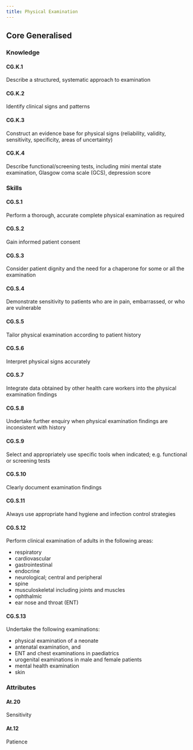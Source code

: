 ```yaml
---
title: Physical Examination
---
```


## Core Generalised

### Knowledge


#### CG.K.1

Describe a structured, systematic approach to examination

#### CG.K.2

Identify clinical signs and patterns

#### CG.K.3

Construct an evidence base for physical signs (reliability, validity, sensitivity, specificity, areas of uncertainty)

#### CG.K.4

Describe functional/screening tests, including mini mental state examination,
Glasgow coma scale (GCS), depression score

### Skills

#### CG.S.1

Perform a thorough, accurate complete physical examination as required

#### CG.S.2

Gain informed patient consent 

#### CG.S.3

Consider patient dignity and the need for a chaperone for some or all the examination

#### CG.S.4

Demonstrate sensitivity to patients who are in pain, embarrassed, or who are vulnerable

#### CG.S.5

Tailor physical examination according to patient history

#### CG.S.6

Interpret physical signs accurately

#### CG.S.7

Integrate data obtained by other health care workers into the physical examination findings

#### CG.S.8

Undertake further enquiry when physical examination findings are inconsistent with history

#### CG.S.9

Select and appropriately use specific tools when indicated; e.g. functional or screening tests

#### CG.S.10

Clearly document examination findings

#### CG.S.11

Always use appropriate hand hygiene and infection control strategies

#### CG.S.12

Perform clinical examination of adults in the following areas:
- respiratory 
- cardiovascular
- gastrointestinal
- endocrine
- neurological; central and peripheral
- spine
- musculoskeletal including joints and muscles
- ophthalmic
- ear nose and throat (ENT)

#### CG.S.13

Undertake the following examinations:
- physical examination of a neonate
- antenatal examination, and
- ENT and chest examinations in paediatrics
- urogenital examinations in male and female patients
- mental health examination
- skin

### Attributes

#### At.20

Sensitivity

#### At.12

Patience
